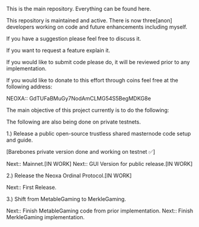 This is the main repository. Everything can be found here.

This repository is maintained and active. There is now three[anon]
developers working on code and future enhancements including myself.

If you have a suggestion please feel free to discuss it.

If you want to request a feature explain it.

If you would like to submit code please do, it will be reviewed
prior to any implementation.

If you would like to donate to this effort through coins feel free
at the following address:

NEOXA::
GdTUFaBMuGy7NodAmCLMG54S5BegMDKG8e

The main objective of this project currently is to do the following:

The following are also being done on private testnets.

1.) Release a public open-source trustless shared masternode 
code setup and guide. 

[Barebones private version done and working on testnet ✅️]

Next:: Mainnet.[IN WORK]
Next:: GUI Version for public release.[IN WORK]

2.) Release the Neoxa Ordinal Protocol.[IN WORK]

Next:: First Release.

3.) Shift from MetableGaming to MerkleGaming.

Next:: Finish MetableGaming code from prior implementation.
Next:: Finish MerkleGaming implementation. 
